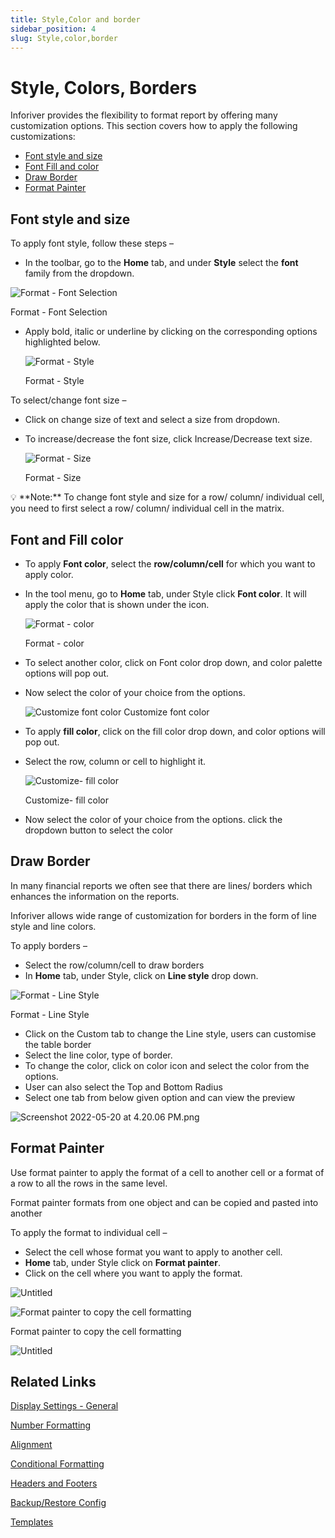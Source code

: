 ```yaml
---
title: Style,Color and border
sidebar_position: 4
slug: Style,color,border
---
```


# Style, Colors, Borders

Inforiver provides the flexibility to format report by offering many customization options. This section covers how to apply the following customizations:

- [Font style and size](https://www.notion.so/Style-Colors-Borders-f79b6332f5264ec49e1292488434d20a)
- [Font Fill and color](https://www.notion.so/Style-Colors-Borders-f79b6332f5264ec49e1292488434d20a)
- [Draw Border](https://www.notion.so/Style-Colors-Borders-f79b6332f5264ec49e1292488434d20a)
- [Format Painter](https://www.notion.so/Style-Colors-Borders-f79b6332f5264ec49e1292488434d20a)

## **Font style and size**

To apply font style, follow these steps –

- In the toolbar, go to the **Home** tab, and under **Style** select the **font** family from the dropdown.

![Format - Font Selection](/img/build/Style/Style1.png)

Format - Font Selection

- Apply bold, italic or underline by clicking on the corresponding options highlighted below.
    
    ![Format - Style](/img/build/Style/Style2.png)

    Format - Style
    

To select/change font size –

- Click on change size of text and select a size from dropdown.
- To increase/decrease the font size, click Increase/Decrease text size.
    
    ![Format - Size](/img/build/Style/Style3.png)
    
    Format - Size
    

<aside>
💡 **Note:** To change font style and size for a row/ column/ individual cell, you need to first select a row/ column/ individual cell in the matrix.

</aside>

## **Font and Fill color**

- To apply **Font color**, select the **row/column/cell** for which you want to apply color.
- In the tool menu, go to **Home** tab, under Style click **Font color**. It will apply the color that is shown under the icon.
    
    ![Format - color](/img/build/Style/Style4.png)
    
    Format - color
    
- To select another color, click on Font color drop down, and color palette options will pop out.
- Now select the color of your choice from the options.
    
    ![Customize font color](/img/build/Style/Style5.jpg)
    Customize font color
    
- To apply **fill color**, click on the fill color drop down, and color options will pop out.
- Select the row, column or cell to highlight it.
    
    ![Customize- fill color](/img/build/Style/Style6.png)

    Customize- fill color
    
- Now select the color of your choice from the options. click the dropdown button to select the color

## **Draw Border**

In many financial reports we often see that there are lines/ borders which enhances the information on the reports.

Inforiver allows wide range of customization for borders in the form of line style and line colors.

To apply borders  –

- Select the row/column/cell to draw borders
- In **Home** tab, under Style, click on **Line style** drop down.

![Format - Line Style](/img/build/Style/Style7.png)

Format - Line Style

- Click on the Custom tab to change the Line style, users can customise the table border
- Select the line color, type of border.
- To change the color, click on color icon and select the color from the options.
- User can also select the Top and Bottom Radius
- Select one tab from below given option and can view the preview

![Screenshot 2022-05-20 at 4.20.06 PM.png](/img/build/Style/Style8.png)

## **Format Painter**

Use format painter to apply the format of a cell to another cell or a format of a row to all the rows in the same level.

Format painter formats from one object and can be copied and pasted into another

To apply the format to individual cell –

- Select the cell whose format you want to apply to another cell.
- **Home** tab, under Style click on **Format painter**.
- Click on the cell where you want to apply the format.

![Untitled](/img/build/Style/Style9.png)

![Format painter to copy the cell formatting](/img/build/Style/Style10.png)

Format painter to copy the cell formatting

![Untitled](/img/build/Style/Style11.png)

## Related Links

[Display Settings - General](https://www.notion.so/Display-Settings-General-a4862ce842154969b1f56f39f7c3af2b)

[Number Formatting](https://www.notion.so/Number-Formatting-3d83839bb31047b89466086c07fc0071)

[Alignment](https://www.notion.so/Alignment-4891271978c945adb0bec3a4ce40059c)

[Conditional Formatting](https://www.notion.so/Conditional-Formatting-5099b83131484cdeaac334914bc869af)

[Headers and Footers](https://www.notion.so/Headers-and-Footers-2fd661e108b341a0862321d3262b1ff7)

[Backup/Restore Config](https://www.notion.so/Backup-Restore-Config-926d1fd123fb41b899c1ff92faa1fae2)

[Templates](https://www.notion.so/Templates-f25f8d37d8894988adffbd5b5c1f07ae)